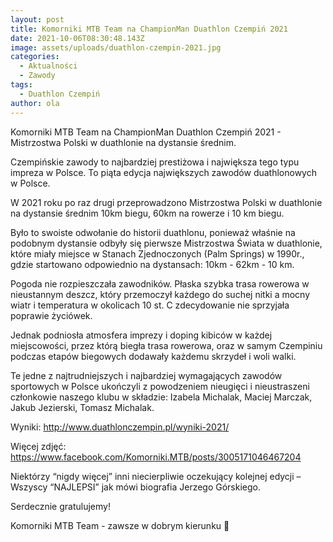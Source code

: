 ```yaml
---
layout: post
title: Komorniki MTB Team na ChampionMan Duathlon Czempiń 2021
date: 2021-10-06T08:30:48.143Z
image: assets/uploads/duathlon-czempin-2021.jpg
categories:
  - Aktualności
  - Zawody
tags:
  - Duathlon Czempiń
author: ola
---
```

Komorniki MTB Team na ChampionMan Duathlon Czempiń 2021 - Mistrzostwa Polski w duathlonie na dystansie średnim.

Czempińskie zawody to najbardziej prestiżowa i największa tego typu impreza w Polsce. To piąta edycja największych zawodów duathlonowych w Polsce.

W 2021 roku po raz drugi przeprowadzono Mistrzostwa Polski w duathlonie na dystansie średnim 10km biegu, 60km na rowerze i 10 km biegu.

Było to swoiste odwołanie do historii duathlonu, ponieważ właśnie na podobnym dystansie odbyły się pierwsze Mistrzostwa Świata w duathlonie, które miały miejsce w Stanach Zjednoczonych (Palm Springs) w 1990r., gdzie startowano odpowiednio na dystansach: 10km - 62km - 10 km.

Pogoda nie rozpieszczała zawodników. Płaska szybka trasa rowerowa w nieustannym deszcz, który przemoczył każdego do suchej nitki a mocny wiatr i temperatura w okolicach 10 st. C zdecydowanie nie sprzyjała poprawie życiówek.

Jednak podniosła atmosfera imprezy i doping kibiców w każdej miejscowości, przez którą biegła trasa rowerowa, oraz w samym Czempiniu podczas etapów biegowych dodawały każdemu skrzydeł i woli walki.

Te jedne z najtrudniejszych i najbardziej wymagających zawodów sportowych w Polsce ukończyli z powodzeniem nieugięci i nieustraszeni członkowie naszego klubu w składzie: Izabela Michalak, Maciej Marczak, Jakub Jezierski, Tomasz Michalak.

Wyniki: <http://www.duathlonczempin.pl/wyniki-2021/>

Więcej zdjęć: <https://www.facebook.com/Komorniki.MTB/posts/3005171046467204>

Niektórzy “nigdy więcej” inni niecierpliwie oczekujący kolejnej edycji – Wszyscy “NAJLEPSI” jak mówi biografia Jerzego Górskiego.

Serdecznie gratulujemy!

Komorniki MTB Team - zawsze w dobrym kierunku 🙂